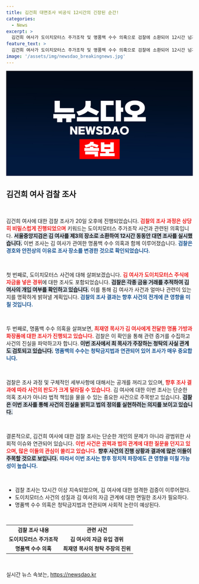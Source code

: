 ```yaml
---
title: 김건희 대면조사 비공식 12시간의 긴장된 순간!
categories:
  - News
excerpt: >
  김건희 여사가 도이치모터스 주가조작 및 명품백 수수 의혹으로 검찰에 소환되어 12시간 넘게 조사받았다. 경호 이유로 비공식 장소에서 진행된 이번 조사는 큰 파장을 예고하고 있다! 클릭해서 자세한 내용을 확인하세요!
feature_text: >
  김건희 여사가 도이치모터스 주가조작 및 명품백 수수 의혹으로 검찰에 소환되어 12시간 넘게 조사받았다. 경호 이유로 비공식 장소에서 진행된 이번 조사는 큰 파장을 예고하고 있다! 클릭해서 자세한 내용을 확인하세요!
image: '/assets/img/newsdao_breakingnews.jpg'
---
```


<p><img src="/assets/img/newsdao_breakingnews.jpg" alt="koreaapp 속보" /></p>

<h2 data-ke-size="size26">김건희 여사 검찰 조사</h2>

<p data-ke-size="size16">&nbsp;</p>

<p>김건희 여사에 대한 검찰 조사가 20일 오후에 진행되었습니다. <b><span style="color: #ee2323;">검찰의 조사 과정은 상당히 비밀스럽게 진행되었으며</span></b> 키워드는 도이치모터스 주가조작 사건과 관련된 의혹입니다. <b><span style="background-color: #21538527;">서울중앙지검은 김 여사를 제3의 장소로 소환하여 12시간 동동안 대면 조사를 실시했습니다.</span></b> 이번 조사는 김 여사가 관여한 명품백 수수 의혹과 함께 이루어졌습니다. <b><span style="color: #1a5490;">검찰은 경호와 안전상의 이유로 조사 장소를 변경한 것으로 확인되었습니다.</span></b></p>

<p data-ke-size="size16">&nbsp;</p>

<p>첫 번째로, 도이치모터스 사건에 대해 살펴보겠습니다. <b><span style="color: #ee2323;">김 여사가 도이치모터스 주식에 자금을 넣은 경위</span></b>에 대한 조사도 포함되었습니다. <b><span style="background-color: #21538527;">검찰은 각종 금융 거래를 추적하여 김 여사의 개입 여부를 확인하고 있습니다.</span></b> 이를 통해 김 여사가 사건과 얼마나 관련이 있는지를 명확하게 밝혀낼 계획입니다. <b><span style="color: #1a5490;">검찰의 조사 결과는 향후 사건의 전개에 큰 영향을 미칠 것입니다.</span></b></p>

<p data-ke-size="size16">&nbsp;</p>

<p>두 번째로, 명품백 수수 의혹을 살펴보면, <b><span style="color: #ee2323;">최재영 목사가 김 여사에게 전달한 명품 가방과 화장품에 대한 조사가 진행되고 있습니다.</span></b> 검찰은 이 확인을 통해 관련 증거를 수집하고 사건의 진실을 파악하고자 합니다. <b><span style="background-color: #21538527;">이번 조사에서 최 목사가 주장하는 청탁의 사실 관계도 검토되고 있습니다.</span></b> <b><span style="color: #1a5490;">명품백의 수수는 청탁금지법과 연관되어 있어 조사가 매우 중요합니다.</span></b></p>

<p data-ke-size="size16">&nbsp;</p>

<p>검찰은 조사 과정 및 구체적인 세부사항에 대해서는 공개를 꺼리고 있으며, <b><span style="color: #ee2323;">향후 조사 결과에 따라 사건의 판도가 크게 달라질 수 있습니다.</span></b> 김 여사에 대한 이번 조사는 단순한 의혹 조사가 아니라 법적 책임을 물을 수 있는 중요한 사건으로 주목받고 있습니다. <b><span style="background-color: #21538527;">검찰은 이번 조사를 통해 사건의 진실을 밝히고 법의 정의를 실현하려는 의지를 보이고 있습니다.</span></b></p>

<p data-ke-size="size16">&nbsp;</p>

<p>결론적으로, 김건희 여사에 대한 검찰 조사는 단순한 개인의 문제가 아니라 광범위한 사회적 이슈와 연관되어 있습니다. <b><span style="color: #ee2323;">이번 사건은 권력과 법의 관계에 대한 질문을 던지고 있으며, 많은 이들의 관심이 쏠리고 있습니다.</span></b> <b><span style="background-color: #21538527;">향후 사건의 진행 상황과 결과에 많은 이들이 주목할 것으로 보입니다.</span></b> <b><span style="color: #1a5490;">따라서 이번 조사는 향후 정치적 파장에도 큰 영향을 미칠 가능성이 높습니다.</span></b></p>

<p data-ke-size="size16">&nbsp;</p>

<ul>
  <li>검찰 조사는 12시간 이상 지속되었으며, 김 여사에 대한 엄격한 검증이 이루어졌다.</li>
  <li>도이치모터스 사건의 성질과 김 여사의 자금 관계에 대한 면밀한 조사가 필요하다.</li>
  <li>명품백 수수 의혹은 청탁금지법과 연관되며 사회적 논란이 예상된다.</li>
</ul>

<p data-ke-size="size16">&nbsp;</p>

<table>
  <tr>
    <td style="text-align: center; height: 17px;"><b>검찰 조사 내용</b></td>
    <td style="text-align: center; height: 17px;"><b>관련 사건</b></td>
  </tr>
  <tr>
    <td style="text-align: center; height: 17px;"><b>도이치모터스 주가조작</b></td>
    <td style="text-align: center; height: 17px;"><b>김 여사의 자금 유입 경위</b></td>
  </tr>
  <tr>
    <td style="text-align: center; height: 17px;"><b>명품백 수수 의혹</b></td>
    <td style="text-align: center; height: 17px;"><b>최재영 목사의 청탁 주장의 진위</b></td>
  </tr>
</table>

<p data-ke-size="size16">&nbsp;</p>
실시간 뉴스 속보는, <a href="https://newsdao.kr" rel="dofollow">https://newsdao.kr</a>


